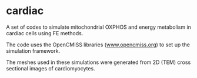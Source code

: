 # cardiac

A set of codes to simulate mitochondrial OXPHOS and energy metabolism in cardiac cells using FE methods.

The code uses the OpenCMISS libraries (www.opencmiss.org) to set up the simulation framework.

The meshes used in these simulations were generated from 2D (TEM) cross sectional images of cardiomyocytes.
